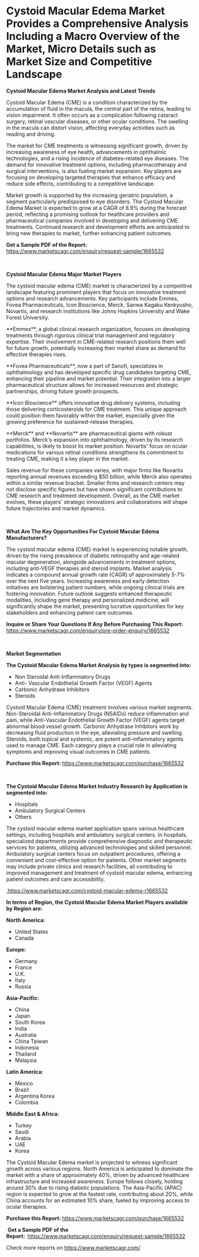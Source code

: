<p><h1>Cystoid Macular Edema Market Provides a Comprehensive Analysis Including a Macro Overview of the Market, Micro Details such as Market Size and Competitive Landscape</h1></p><p><strong>Cystoid Macular Edema Market Analysis and Latest Trends</strong></p>
<p><p>Cystoid Macular Edema (CME) is a condition characterized by the accumulation of fluid in the macula, the central part of the retina, leading to vision impairment. It often occurs as a complication following cataract surgery, retinal vascular diseases, or other ocular conditions. The swelling in the macula can distort vision, affecting everyday activities such as reading and driving.</p><p>The market for CME treatments is witnessing significant growth, driven by increasing awareness of eye health, advancements in ophthalmic technologies, and a rising incidence of diabetes-related eye diseases. The demand for innovative treatment options, including pharmacotherapy and surgical interventions, is also fueling market expansion. Key players are focusing on developing targeted therapies that enhance efficacy and reduce side effects, contributing to a competitive landscape.</p><p>Market growth is supported by the increasing geriatric population, a segment particularly predisposed to eye disorders. The Cystoid Macular Edema Market is expected to grow at a CAGR of 8.9% during the forecast period, reflecting a promising outlook for healthcare providers and pharmaceutical companies involved in developing and delivering CME treatments. Continued research and development efforts are anticipated to bring new therapies to market, further enhancing patient outcomes.</p></p>
<p><strong>Get a Sample PDF of the Report:&nbsp;</strong> <a href="https://www.marketscagr.com/enquiry/request-sample/1665532?utm_campaign=2782&utm_medium=2&utm_source=Github&utm_content=ia&utm_term=03032025&utm_id=cystoid-macular-edema">https://www.marketscagr.com/enquiry/request-sample/1665532</a></p>
<p>&nbsp;</p>
<p><strong>Cystoid Macular Edema Major Market Players</strong></p>
<p><p>The cystoid macular edema (CME) market is characterized by a competitive landscape featuring prominent players that focus on innovative treatment options and research advancements. Key participants include Emmes, Fovea Pharmaceuticals, Icon Bioscience, Merck, Sanwa Kagaku Kenkyusho, Novartis, and research institutions like Johns Hopkins University and Wake Forest University.</p><p>**Emmes**, a global clinical research organization, focuses on developing treatments through rigorous clinical trial management and regulatory expertise. Their involvement in CME-related research positions them well for future growth, potentially increasing their market share as demand for effective therapies rises.</p><p>**Fovea Pharmaceuticals**, now a part of Sanofi, specializes in ophthalmology and has developed specific drug candidates targeting CME, enhancing their pipeline and market potential. Their integration into a larger pharmaceutical structure allows for increased resources and strategic partnerships, driving future growth prospects.</p><p>**Icon Bioscience** offers innovative drug delivery systems, including those delivering corticosteroids for CME treatment. This unique approach could position them favorably within the market, especially given the growing preference for sustained-release therapies.</p><p>**Merck** and **Novartis** are pharmaceutical giants with robust portfolios. Merck's expansion into ophthalmology, driven by its research capabilities, is likely to boost its market position. Novartis' focus on ocular medications for various retinal conditions strengthens its commitment to treating CME, making it a key player in the market.</p><p>Sales revenue for these companies varies, with major firms like Novartis reporting annual revenues exceeding $50 billion, while Merck also operates within a similar revenue bracket. Smaller firms and research centers may not disclose specific figures but have shown significant contributions to CME research and treatment development. Overall, as the CME market evolves, these players' strategic innovations and collaborations will shape future trajectories and market dynamics.</p></p>
<p>&nbsp;</p>
<p><strong>What Are The Key Opportunities For Cystoid Macular Edema Manufacturers?</strong></p>
<p><p>The cystoid macular edema (CME) market is experiencing notable growth, driven by the rising prevalence of diabetic retinopathy and age-related macular degeneration, alongside advancements in treatment options, including anti-VEGF therapies and steroid implants. Market analysis indicates a compound annual growth rate (CAGR) of approximately 5-7% over the next five years. Increasing awareness and early detection initiatives are bolstering patient numbers, while ongoing clinical trials are fostering innovation. Future outlook suggests enhanced therapeutic modalities, including gene therapy and personalized medicine, will significantly shape the market, presenting lucrative opportunities for key stakeholders and enhancing patient care outcomes.</p></p>
<p><strong>Inquire or Share Your Questions If Any Before Purchasing This Report:</strong> <a href="https://www.marketscagr.com/enquiry/pre-order-enquiry/1665532?utm_campaign=2782&utm_medium=2&utm_source=Github&utm_content=ia&utm_term=03032025&utm_id=cystoid-macular-edema">https://www.marketscagr.com/enquiry/pre-order-enquiry/1665532</a></p>
<p>&nbsp;</p>
<p><strong>Market Segmentation</strong></p>
<p><strong>The Cystoid Macular Edema Market Analysis by types is segmented into:</strong></p>
<p><ul><li>Non Steroidal Anti-Inflammatory Drugs</li><li>Anti- Vascular Endothelial Growth Factor (VEGF) Agents</li><li>Carbonic Anhydrase Inhibitors</li><li>Steroids</li></ul></p>
<p><p>Cystoid Macular Edema (CME) treatment involves various market segments. Non-Steroidal Anti-Inflammatory Drugs (NSAIDs) reduce inflammation and pain, while Anti-Vascular Endothelial Growth Factor (VEGF) agents target abnormal blood vessel growth. Carbonic Anhydrase Inhibitors work by decreasing fluid production in the eye, alleviating pressure and swelling. Steroids, both topical and systemic, are potent anti-inflammatory agents used to manage CME. Each category plays a crucial role in alleviating symptoms and improving visual outcomes in CME patients.</p></p>
<p><strong>Purchase this Report:&nbsp;</strong><a href="https://www.marketscagr.com/purchase/1665532?utm_campaign=2782&utm_medium=2&utm_source=Github&utm_content=ia&utm_term=03032025&utm_id=cystoid-macular-edema">https://www.marketscagr.com/purchase/1665532</a></p>
<p>&nbsp;</p>
<p><strong>The Cystoid Macular Edema Market Industry Research by Application is segmented into:</strong></p>
<p><ul><li>Hospitals</li><li>Ambulatory Surgical Centers</li><li>Others</li></ul></p>
<p><p>The cystoid macular edema market application spans various healthcare settings, including hospitals and ambulatory surgical centers. In hospitals, specialized departments provide comprehensive diagnostic and therapeutic services for patients, utilizing advanced technologies and skilled personnel. Ambulatory surgical centers focus on outpatient procedures, offering a convenient and cost-effective option for patients. Other market segments may include private clinics and research facilities, all contributing to improved management and treatment of cystoid macular edema, enhancing patient outcomes and care accessibility.</p></p>
<p><a href="https://www.marketscagr.com/cystoid-macular-edema-r1665532?utm_campaign=2782&utm_medium=2&utm_source=Github&utm_content=ia&utm_term=03032025&utm_id=cystoid-macular-edema">&nbsp;https://www.marketscagr.com/cystoid-macular-edema-r1665532</a></p>
<p><strong>In terms of Region, the Cystoid Macular Edema Market Players available by Region are:</strong></p>
<p>
    <p> <strong> North America: </strong>
        <ul>
            <li>United States</li>
            <li>Canada</li>
        </ul>
        </p> 
    <p> <strong> Europe: </strong>
        <ul>
            <li>Germany</li>
            <li>France</li>
            <li>U.K.</li>
            <li>Italy</li>
            <li>Russia</li>
        </ul>
        </p> 
    <p> <strong> Asia-Pacific: </strong>
        <ul>
            <li>China</li>
            <li>Japan</li>
            <li>South Korea</li>
            <li>India</li>
            <li>Australia</li>
            <li>China Taiwan</li>
            <li>Indonesia</li>
            <li>Thailand</li>
            <li>Malaysia</li>
        </ul>
        </p> 
    <p> <strong> Latin America: </strong>
        <ul>
            <li>Mexico</li>
            <li>Brazil</li>
            <li>Argentina Korea</li>
            <li>Colombia</li>
        </ul>
        </p> 
    <p> <strong> Middle East & Africa: </strong>
        <ul>
            <li>Turkey</li>
            <li>Saudi</li>
            <li>Arabia</li>
            <li>UAE</li>
            <li>Korea</li>
        </ul>
    </p>
    </p>
<p><p>The Cystoid Macular Edema market is projected to witness significant growth across various regions. North America is anticipated to dominate the market with a share of approximately 40%, driven by advanced healthcare infrastructure and increased awareness. Europe follows closely, holding around 30% due to rising diabetic populations. The Asia-Pacific (APAC) region is expected to grow at the fastest rate, contributing about 20%, while China accounts for an estimated 10% share, fueled by improving access to ocular therapies.</p></p>
<p><strong>Purchase this Report: </strong><a href="https://www.marketscagr.com/purchase/1665532?utm_campaign=2782&utm_medium=2&utm_source=Github&utm_content=ia&utm_term=03032025&utm_id=cystoid-macular-edema">https://www.marketscagr.com/purchase/1665532</a></p>
<p>&nbsp;<strong>Get a Sample PDF of the Report:&nbsp;&nbsp;</strong><a href="https://www.marketscagr.com/enquiry/request-sample/1665532?utm_campaign=2782&utm_medium=2&utm_source=Github&utm_content=ia&utm_term=03032025&utm_id=cystoid-macular-edema">https://www.marketscagr.com/enquiry/request-sample/1665532</a></p>
<p><strong></strong></p>
<p>Check more reports on <a href="https://www.marketscagr.com/?utm_campaign=2782&utm_medium=2&utm_source=Github&utm_content=ia&utm_term=03032025&utm_id=cystoid-macular-edema">https://www.marketscagr.com/</a></p>